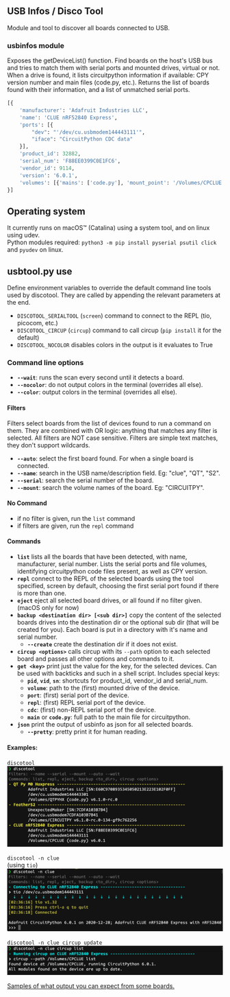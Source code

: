 ## USB Infos / Disco Tool
Module and tool to discover all boards connected to USB.

### usbinfos module
Exposes the getDeviceList() function. Find boards on the host's USB bus and tries to match them with serial ports and mounted drives, virtual or not. When a drive is found, it lists circuitpython information if available: CPY version number and main files (code.py, etc.). Returns the list of boards found with their information, and a list of unmatched serial ports.
```python
[{
	'manufacturer': 'Adafruit Industries LLC',
	'name': 'CLUE nRF52840 Express',
	'ports': [{
		"dev": "'/dev/cu.usbmodem144443111'",
		"iface": "CircuitPython CDC data"
	}],
	'product_id': 32882,
	'serial_num': 'F88EE0399C0E1FC6',
	'vendor_id': 9114,
	'version': '6.0.1',
	'volumes': [{'mains': ['code.py'], 'mount_point': '/Volumes/CPCLUE'}]
}]
```

## Operating system
It currently runs on macOS™ (Catalina) using a system tool, and on linux using udev.  
Python modules required: `python3 -m pip install pyserial psutil click` and `pyudev` on linux.

## usbtool.py use

Define environment variables to override the default command line tools used by discotool. They are called by appending the relevant parameters at the end.
- `DISCOTOOL_SERIALTOOL` (`screen`) command to connect to the REPL (tio, picocom, etc.)
- `DISCOTOOL_CIRCUP` (`circup`) command to call circup (`pip install` it for the default)
- `DISCOTOOL_NOCOLOR` disables colors in the output is it evaluates to True

### Command line options

- **`--wait`**: runs the scan every second until it detects a board.
- **`--nocolor`**: do not output colors in the terminal (overrides all else).
- **`--color`**: output colors in the terminal (overrides all else).

#### Filters
Filters select boards from the list of devices found to run a command on them. They are combined with OR logic: anything that matches any filter is selected. All filters are NOT case sensitive. Filters are simple text matches, they don't support wildcards.

- **`--auto`**: select the first board found. For when a single board is connected.
- **`--name`**: search in the USB name/description field. Eg: "clue", "QT", "S2".
- **`--serial`**: search the serial number of the board.
- **`--mount`**: search the volume names of the board. Eg: "CIRCUITPY".

#### No Command

- if no filter is given, run the `list` command
- if filters are given, run the `repl` command

#### Commands

-	**`list`** lists all the boards that have been detected, with name, manufacturer, serial number. Lists the serial ports and file volumes, identifying circuitpython code files present, as well as CPY version.
-	**`repl`** connect to the REPL of the selected boards using the tool specified, screen by default, choosing the first serial port found if there is more than one.
-	**`eject`** eject all selected board drives, or all found if no filter given. (macOS only for now)
-	**`backup <destination dir> [<sub dir>]`** copy the content of the selected boards drives into the destination dir or the optional sub dir (that will be created for you). Each board is put in a directory with it's name and serial number.
	-	**`--create`** create the destination dir if it does not exist.
-	**`circup <options>`** calls circup with its `--path` option to each selected board and passes all other options and commands to it.
-	**`get <key>`** print just the value for the key, for the selected devices. Can be used with backticks and such in a shell script. Includes special keys:
	- **`pid`**, **`vid`**, **`sn`**: shortcuts for product_id, vendor_id and serial_num.
	- **`volume`**: path to the (first) mounted drive of the device.
	- **`port`**: (first) serial port of the device.
	- **`repl`**: (first) REPL serial port of the device.
	- **`cdc`**: (first) non-REPL serial port of the device.
	- **`main`** or **`code.py`**: full path to the main file for circuitpython.
-	**`json`** print the output of usbinfo as json for all selected boards.
	- **`--pretty`**: pretty print it for human reading.

#### Examples:

`discotool`
![discotool list](docs/list_clue_qt_s2.png)

`discotool -n clue`  
(using `tio`)
![discotool repl](docs/repl_to_clue.png)

`discotool -n clue circup update`
![discotool circup](docs/circup_to_clue.png)


[Samples of what output you can expect from some boards.](docs/examples.md)
